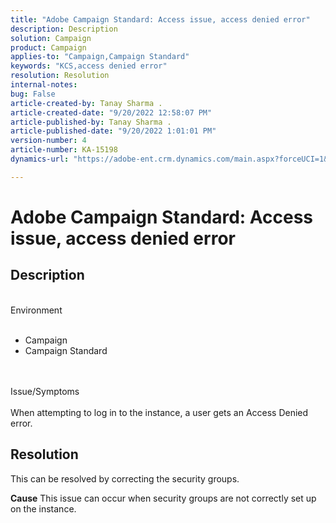 ```yaml
---
title: "Adobe Campaign Standard: Access issue, access denied error"
description: Description
solution: Campaign
product: Campaign
applies-to: "Campaign,Campaign Standard"
keywords: "KCS,access denied error"
resolution: Resolution
internal-notes: 
bug: False
article-created-by: Tanay Sharma .
article-created-date: "9/20/2022 12:58:07 PM"
article-published-by: Tanay Sharma .
article-published-date: "9/20/2022 1:01:01 PM"
version-number: 4
article-number: KA-15198
dynamics-url: "https://adobe-ent.crm.dynamics.com/main.aspx?forceUCI=1&pagetype=entityrecord&etn=knowledgearticle&id=f4b308dc-e338-ed11-9db1-002248086735"

---
```

# Adobe Campaign Standard: Access issue, access denied error

## Description

<br>Environment<br><br>
- Campaign
- Campaign Standard



<br><br>Issue/Symptoms<br><br>
When attempting to log in to the instance, a user gets an Access Denied error.


## Resolution




This can be resolved by correcting the security groups.


<b>Cause</b>
This issue can occur when security groups are not correctly set up on the instance.
